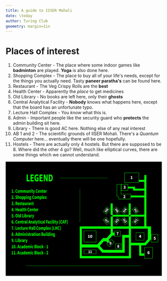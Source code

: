 ```yaml
---
title: A guide to IISER Mohali
date: \today
author: Turing Club
geometry: margin=1in
---
```


# Places of interest

1. Community Center - The place where some indoor games like **badminton** are played. **Yoga** is also done here.
2. Shopping Complex - The place to buy all of your life's needs, except for the things you actually need. Tasty **paneer paratha's** can be found here.
3. Restaurant - The Veg Crispy Rolls are the **best**
4. Health Center - Apparently the _place_ to get medicines
5. Old Library - No books are left here, only their **ghosts**
6. Central Analytical Facility - **Nobody** knows what happens here, except that the board has an unfortunate typo.
7. Lecture Hall Complex - You _know_ what this is.
8. Admin - Important people like the security guard who **protects** the admin building sit here.
9. Library - There is good AC here. Nothing else of any real interest
10. AB 1 and 2 - The scientific grounds of IISER Mohali. There's a _Quantum Computer_ here... eventually there will be one hopefully.
11. Hostels - There are actually only 4 hostels. But there are supposed to be 8. Where did the other 4 go? Well, much like elliptical curves, there are some things which we cannot understand.

![The image of the map](../assets/media/map-initial.png)

